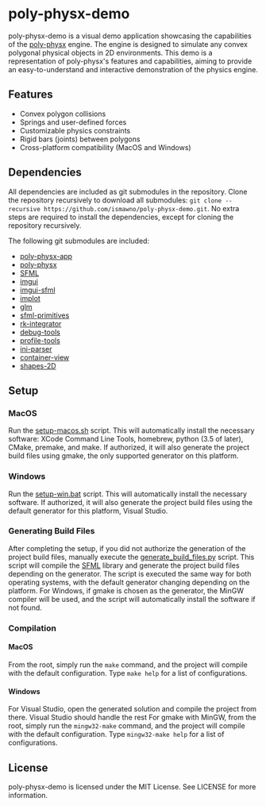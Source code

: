 # poly-physx-demo

poly-physx-demo is a visual demo application showcasing the capabilities of the [poly-physx](https://github.com/ismawno/poly-physx) engine. The engine is designed to simulate any convex polygonal physical objects in 2D environments. This demo is a representation of poly-physx's features and capabilities, aiming to provide an easy-to-understand and interactive demonstration of the physics engine.

## Features

- Convex polygon collisions
- Springs and user-defined forces
- Customizable physics constraints
- Rigid bars (joints) between polygons
- Cross-platform compatibility (MacOS and Windows)

## Dependencies

All dependencies are included as git submodules in the repository. Clone the repository recursively to download all submodules: `git clone --recursive https://github.com/ismawno/poly-physx-demo.git`. No extra steps are required to install the dependencies, except for cloning the repository recursively.

The following git submodules are included:

- [poly-physx-app](https://github.com/ismawno/poly-physx-app)
- [poly-physx](https://github.com/ismawno/poly-physx)
- [SFML](https://github.com/ismawno/SFML)
- [imgui](https://github.com/ismawno/imgui)
- [imgui-sfml](https://github.com/ismawno/imgui-sfml)
- [implot](https://github.com/ismawno/implot)
- [glm](https://github.com/g-truc/glm)
- [sfml-primitives](https://github.com/ismawno/sfml-primitives)
- [rk-integrator](https://github.com/ismawno/rk-integrator)
- [debug-tools](https://github.com/ismawno/debug-tools)
- [profile-tools](https://github.com/ismawno/profile-tools)
- [ini-parser](https://github.com/ismawno/ini-parser)
- [container-view](https://github.com/ismawno/container-view)
- [shapes-2D](https://github.com/ismawno/shapes-2D)

## Setup

### MacOS

Run the [setup-macos.sh](https://github.com/ismawno/poly-physx-demo/blob/dev/scripts/setup-macos.sh) script. This will automatically install the necessary software: XCode Command Line Tools, homebrew, python (3.5 of later), CMake, premake, and make. If authorized, it will also generate the project build files using gmake, the only supported generator on this platform.

### Windows

Run the [setup-win.bat](https://github.com/ismawno/poly-physx-demo/blob/dev/scripts/setup-win.bat) script. This will automatically install the necessary software. If authorized, it will also generate the project build files using the default generator for this platform, Visual Studio.

### Generating Build Files

After completing the setup, if you did not authorize the generation of the project build files, manually execute the [generate_build_files.py](https://github.com/ismawno/poly-physx-demo/blob/dev/scripts/generate_build_files.py) script. This script will compile the [SFML](https://github.com/SFML/SFML) library and generate the project build files depending on the generator. The script is executed the same way for both operating systems, with the default generator changing depending on the platform. For Windows, if gmake is chosen as the generator, the MinGW compiler will be used, and the script will automatically install the software if not found.

### Compilation

#### MacOS

From the root, simply run the `make` command, and the project will compile with the default configuration. Type `make help` for a list of configurations.

#### Windows

For Visual Studio, open the generated solution and compile the project from there. Visual Studio should handle the rest
For gmake with MinGW, from the root, simply run the `mingw32-make` command, and the project will compile with the default configuration. Type `mingw32-make help` for a list of configurations.

## License

poly-physx-demo is licensed under the MIT License. See LICENSE for more information.